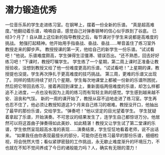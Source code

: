 # 潜力锻造优秀
一位音乐系的学生走进练习室。在钢琴上，摆着一份全新的乐谱。 
“真是超高难度。”他翻动着乐谱，喃喃自语，感觉自己对弹奏钢琴的信心似乎跌到了谷底。 
已经3个月了！自从跟上这位新的指导教授之后，每节课对于学生来说都是高难度的挑战。 
勉强打起精神。他开始用手指奋战、奋战、奋战……琴音盖住了练习室外教授走来的脚步声。 
教授授课的第一天，他给自己的新学生一份乐谱。“试试看吧！”他说。乐谱难度颇高，学生弹得生涩僵滞、错误百出。“还不熟悉，回去好好练习吧！”下课时，教授叮嘱学生。 
学生练了一个星期，第二周上课时正准备让教授验收，没想到教授又给了他一份难度更高的乐谱。“试试看吧！”上星期的课，教授提也没提。学生再次挣扎于更高难度的技巧挑战。 
第三周，更难的乐谱又出现了。同样的情形持续了好几个星期，学生每次地课堂上都被一份新的乐谱所困扰，然后把它带回去练习，接着再回到课堂上，重新面临两倍难度的乐谱，却怎么样都追不上进度，一点也没有因为上周的练习而有驾轻主熟的感觉。学生感到越来越不安、沮丧和气馁。 
新的一周的课开始了，教授从容不迫地走进了练习室。学生再也忍不住了，他必须让教授知道这3个月来自己练习的艰难。教授没开口，他抽出了最早的那份乐谱，交给学生。“弹奏吧！”他以坚定的目光望着学生。 
学生犹疑着拿起了乐谱，开始演奏。不可思议的结果发生了，连学生自己都惊讶万分。他居然可以将这首曲子弹奏得如此美妙、如此精湛！教授又让学生试了第二堂课的乐谱，学生依然呈现超高水准的表现……演奏结束，学生怔怔地看着老师，说不出话来。 
“如果我任由你表现最擅长的部分，可能你还在练习最早的那份乐谱，细细检视，将会恍然大悟；看似紧锣密鼓的工作挑战，永无歇止难度渐升的环境压力，不也就在不知不觉间养成了今日的诸般能力吗？人，确实有无限的潜力！
  